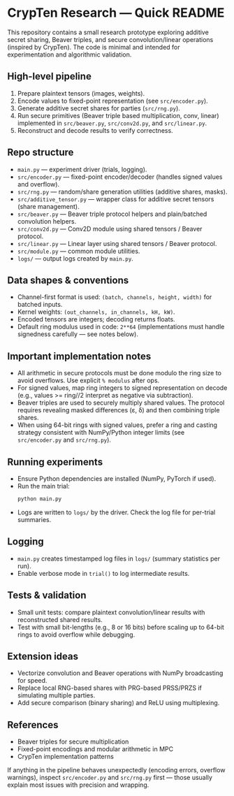 # CrypTen Research — Quick README

This repository contains a small research prototype exploring additive secret sharing, Beaver triples, and secure convolution/linear operations (inspired by CrypTen). The code is minimal and intended for experimentation and algorithmic validation.

## High-level pipeline
1. Prepare plaintext tensors (images, weights).
2. Encode values to fixed-point representation (see `src/encoder.py`).
3. Generate additive secret shares for parties (`src/rng.py`).
4. Run secure primitives (Beaver triple based multiplication, conv, linear) implemented in `src/beaver.py`, `src/conv2d.py`, and `src/linear.py`.
5. Reconstruct and decode results to verify correctness.

## Repo structure
- `main.py` — experiment driver (trials, logging).
- `src/encoder.py` — fixed-point encoder/decoder (handles signed values and overflow).
- `src/rng.py` — random/share generation utilities (additive shares, masks).
- `src/additive_tensor.py` — wrapper class for additive secret tensors (share management).
- `src/beaver.py` — Beaver triple protocol helpers and plain/batched convolution helpers.
- `src/conv2d.py` — Conv2D module using shared tensors / Beaver protocol.
- `src/linear.py` — Linear layer using shared tensors / Beaver protocol.
- `src/module.py` — common module utilities.
- `logs/` — output logs created by `main.py`.

## Data shapes & conventions
- Channel-first format is used: `(batch, channels, height, width)` for batched inputs.
- Kernel weights: `(out_channels, in_channels, kH, kW)`.
- Encoded tensors are integers; decoding returns floats.
- Default ring modulus used in code: `2**64` (implementations must handle signedness carefully — see notes below).

## Important implementation notes
- All arithmetic in secure protocols must be done modulo the ring size to avoid overflows. Use explicit `% modulus` after ops.
- For signed values, map ring integers to signed representation on decode (e.g., values >= ring//2 interpret as negative via subtraction).
- Beaver triples are used to securely multiply shared values. The protocol requires revealing masked differences (ε, δ) and then combining triple shares.
- When using 64-bit rings with signed values, prefer a ring and casting strategy consistent with NumPy/Python integer limits (see `src/encoder.py` and `src/rng.py`).

## Running experiments
- Ensure Python dependencies are installed (NumPy, PyTorch if used).
- Run the main trial:
  ```bash
  python main.py
  ```
- Logs are written to `logs/` by the driver. Check the log file for per-trial summaries.

## Logging
- `main.py` creates timestamped log files in `logs/` (summary statistics per run).
- Enable verbose mode in `trial()` to log intermediate results.

## Tests & validation
- Small unit tests: compare plaintext convolution/linear results with reconstructed shared results.
- Test with small bit-lengths (e.g., 8 or 16 bits) before scaling up to 64-bit rings to avoid overflow while debugging.

## Extension ideas
- Vectorize convolution and Beaver operations with NumPy broadcasting for speed.
- Replace local RNG-based shares with PRG-based PRSS/PRZS if simulating multiple parties.
- Add secure comparison (binary sharing) and ReLU using multiplexing.

## References
- Beaver triples for secure multiplication
- Fixed-point encodings and modular arithmetic in MPC
- CrypTen implementation patterns

If anything in the pipeline behaves unexpectedly (encoding errors, overflow warnings), inspect `src/encoder.py` and `src/rng.py` first — those usually explain most issues with precision and wrapping.